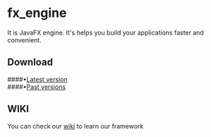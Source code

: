 # fx_engine
It is JavaFX engine. It's helps you build your applications faster and convenient.</br>
## Download
####•[Latest version](https://github.com/GORR174/fx_engine/tree/master/build) </br>
####•[Past versions](https://github.com/GORR174/fx_engine/tree/master/past_versions)
## WIKI
You can check our [wiki](https://github.com/GORR174/fx_engine/wiki) to learn our framework
